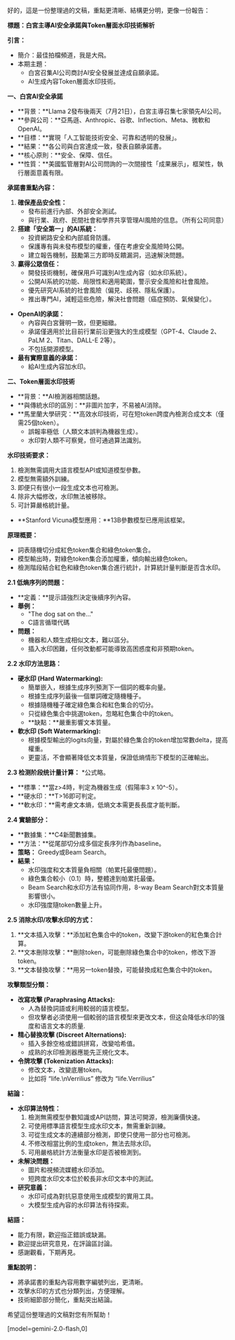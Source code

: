 好的，這是一份整理過的文稿，重點更清晰、結構更分明，更像一份報告：

**標題：白宮主導AI安全承諾與Token層面水印技術解析**

**引言：**

*   簡介：最佳拍檔頻道，我是大飛。
*   本期主題：
    *   白宮召集AI公司商討AI安全發展並達成自願承諾。
    *   AI生成內容Token層面水印技術。

**一、白宮AI安全承諾**

*   **背景：**Llama 2發布後兩天（7月21日），白宮主導召集七家領先AI公司。
*   **參與公司：**亞馬遜、Anthropic、谷歌、Inflection、Meta、微軟和OpenAI。
*   **目標：**實現「人工智能技術安全、可靠和透明的發展」。
*   **結果：**各公司與白宮達成一致，發表自願承諾書。
*   **核心原則：**安全、保障、信任。
*   **性質：**美國監管層對AI公司問詢的一次間接性「成果展示」，框架性，執行層面意義有限。

**承諾書重點內容：**

1.  **確保產品安全性：**
    *   發布前進行內部、外部安全測試。
    *   與行業、政府、民間社會和學界共享管理AI風險的信息。（所有公司同意）
2.  **搭建「安全第一」的AI系統：**
    *   投資網路安全和內部威脅防護。
    *   保護專有與未發布模型的權重，僅在考慮安全風險時公開。
    *   建立報告機制，鼓勵第三方即時反饋漏洞，迅速解決問題。
3.  **贏得公眾信任：**
    *   開發技術機制，確保用戶可識別AI生成內容（如水印系統）。
    *   公開AI系統的功能、局限性和適用範圍，警示安全風險和社會風險。
    *   優先研究AI系統的社會風險（偏見、歧視、隱私保護）。
    *   推出專門AI，減輕這些危險，解決社會問題（癌症預防、氣候變化）。

*   **OpenAI的承諾：**
    *   內容與白宮聲明一致，但更細緻。
    *   承諾僅適用於比目前行業前沿更強大的生成模型（GPT-4、Claude 2、PaLM 2、Titan、DALL-E 2等）。
    *   不包括開源模型。
*   **最有實際意義的承諾：**
    *   給AI生成內容加水印。

**二、Token層面水印技術**

*   **背景：**AI檢測器相關話題。
*   **與傳統水印的區別：**非圖片加字，不易被AI消除。
*   **馬里蘭大學研究：**高效水印技術，可在短token跨度內檢測合成文本（僅需25個token）。
    *   誤報率極低（人類文本誤判為機器生成）。
    *   水印對人類不可察覺，但可通過算法識別。

**水印技術要求：**

1.  檢測無需調用大語言模型API或知道模型參數。
2.  模型無需額外訓練。
3.  即便只有很小一段生成文本也可檢測。
4.  除非大幅修改，水印無法被移除。
5.  可計算嚴格統計量。

*   **Stanford Vicuna模型應用：**13B參數模型已應用該框架。

**原理概要：**

*   詞表隨機切分成紅色token集合和綠色token集合。
*   模型輸出時，對綠色token集合添加權重，傾向輸出綠色token。
*   檢測階段結合紅色和綠色token集合進行統計，計算統計量判斷是否含水印。

**2.1 低熵序列的問題：**

*   **定義：**提示語強烈決定後續序列內容。
*   **舉例：**
    *   "The dog sat on the..."
    *   C語言循環代碼
*   **問題：**
    *   機器和人類生成相似文本，難以區分。
    *   插入水印困難，任何改動都可能導致高困惑度和非預期token。

**2.2 水印方法思路：**

*   **硬水印 (Hard Watermarking):**
    *   簡單嵌入，根據生成序列預測下一個詞的概率向量。
    *   根據生成序列最後一個單詞確定隨機種子。
    *   根據隨機種子確定綠色集合和紅色集合的切分。
    *   只從綠色集合中挑選token，忽略紅色集合中的token。
    *   **缺點：**嚴重影響文本質量。
*   **軟水印 (Soft Watermarking):**
    *   根據模型輸出的logits向量，對屬於綠色集合的token增加常數delta，提高權重。
    *   更靈活，不會顯著降低文本質量，保證低熵情形下模型的正確輸出。

**2.3 检测阶段统计量计算：**
*公式略。

*   **標準：**當z>4時，判定為機器生成（假陽率3 x 10^-5）。
*   **硬水印：**T>16即可判定。
*   **軟水印：**需考慮文本熵，低熵文本需更長長度才能判斷。

**2.4 實驗部分：**

*   **數據集：**C4新聞數據集。
*   **方法：**從尾部切分成多個定長序列作為baseline。
*   **策略：** Greedy或Beam Search。
*   **結果：**
    *   水印強度和文本質量負相關（帕累托最優問題）。
    *   綠色集合較小（0.1）時，整體達到帕累托最優。
    *   Beam Search和水印方法有協同作用，8-way Beam Search對文本質量影響很小。
    *   水印強度隨token數量上升。

**2.5 消除水印/攻擊水印的方式：**

1.  **文本插入攻擊：**添加紅色集合中的token，改變下游token的紅色集合計算。
2.  **文本刪除攻擊：**刪除token，可能刪除綠色集合中的token，修改下游token。
3.  **文本替換攻擊：**用另一token替換，可能替換成紅色集合中的token。

**攻擊類型分類：**

*   **改寫攻擊 (Paraphrasing Attacks):**
    *   人為替換詞語或利用較弱的語言模型。
    *   但攻擊者必須使用一個較弱的語言模型來更改文本，但这会降低水印的强度和语言文本的质量.
*   **精心替換攻擊 (Discreet Alternations):**
    *   插入多餘空格或錯誤拼寫，改變哈希值。
    *   成熟的水印檢測器應能先正規化文本。
*   **令牌攻擊 (Tokenization Attacks):**
    *   修改文本，改變底層token。
    *   比如将 “life.\nVerrilius” 修改为 “life.Verrilius”

**結論：**

*   **水印算法特性：**
    1.  檢測無需模型參數知識或API訪問，算法可開源，檢測廉價快速。
    2.  可使用標準語言模型生成水印文本，無需重新訓練。
    3.  可從生成文本的連續部分檢測，即使只使用一部分也可檢測。
    4.  不修改相當比例的生成token，無法去除水印。
    5.  可用嚴格統計方法衡量水印是否被檢測到。
*   **未解決問題：**
    *   圖片和視頻流媒體水印添加。
    *   短跨度水印文本位於較長非水印文本中的測試。
*   **研究意義：**
    *   水印可成為對抗惡意使用生成模型的實用工具。
    *   大模型生成內容的水印算法有待探索。

**結語：**

*   能力有限，歡迎指正錯誤或缺漏。
*   歡迎提出研究意見，在評論區討論。
*   感謝觀看，下期再見。

**重點說明：**

*   將承諾書的重點內容用數字編號列出，更清晰。
*   攻擊水印的方式也分類列出，方便理解。
*   技術細節部分簡化，重點突出結論。

希望這份整理過的文稿對您有所幫助！

[model=gemini-2.0-flash,0]
